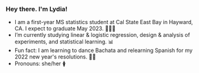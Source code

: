 ### Hey there. I'm Lydia! 

- I am a first-year MS statistics student at Cal State East Bay in Hayward, CA. I expect to graduate May 2023. 👩🏾‍🎓
- I’m currently studying linear & logistic regression, design & analysis of experiments, and statistical learning. 📊
- Fun fact: I am learning to dance Bachata and relearning Spanish for my 2022 new year's resolutions. 💃🏾 
- Pronouns: she/her 🚺


<!--
**lgibson7/lgibson7** is a ✨ _special_ ✨ repository because its `README.md` (this file) appears on your GitHub profile.

-->

